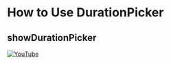 # How to Use DurationPicker
## showDurationPicker


[![YouTube](https://img.youtube.com/vi/jxOuU2iVe08/0.jpg)](https://youtu.be/jxOuU2iVe08 "How to Use DurationPicker | showDurationPicker")
